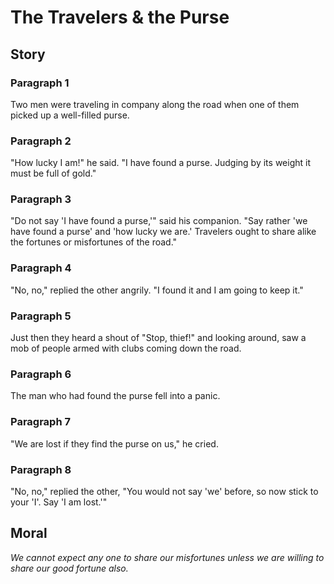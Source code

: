 
# The Travelers & the Purse

## Story


### Paragraph 1

Two men were traveling in company along the road when one of them picked up a well-filled purse.



### Paragraph 2

"How lucky I am!" he said. "I have found a purse. Judging by its weight it must be full of gold."



### Paragraph 3

"Do not say 'I have found a purse,'" said his companion. "Say rather 'we have found a purse' and 'how lucky we are.' Travelers ought to share alike the fortunes or misfortunes of the road."



### Paragraph 4

"No, no," replied the other angrily. "I found it and I am going to keep it."



### Paragraph 5

Just then they heard a shout of "Stop, thief!" and looking around, saw a mob of people armed with clubs coming down the road.



### Paragraph 6

The man who had found the purse fell into a panic.



### Paragraph 7

"We are lost if they find the purse on us," he cried.



### Paragraph 8

"No, no," replied the other, "You would not say 'we' before, so now stick to your 'I'. Say 'I am lost.'"



## Moral

_We cannot expect any one to share our misfortunes unless we are willing to share our good fortune also._

